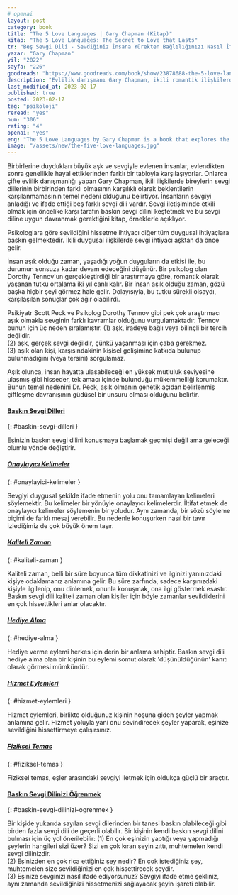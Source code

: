 ```yaml
---
# openai
layout: post
category: book
title: "The 5 Love Languages | Gary Chapman (Kitap)"
kitap: "The 5 Love Languages: The Secret to Love that Lasts"
tr: "Beş Sevgi Dili - Sevdiğiniz İnsana Yürekten Bağlılığınızı Nasıl İfade Edersiniz"
yazar: "Gary Chapman"
yil: "2022"
sayfa: "226"
goodreads: "https://www.goodreads.com/book/show/23878688-the-5-love-languages"
description: "Evlilik danışmanı Gary Chapman, ikili romantik ilişkilerde insanların sevgiyi anladığı ve ifade ettiği beş farklı sevgi dilinin bulunduğunu anlatıyor. Bunlar, onaylayıcı kelimeler, kaliteli zaman, hediye alma, hizmet eylemleri, fiziksel temastır."
last_modified_at: 2023-02-17
published: true
posted: 2023-02-17
tag: "psikoloji"
reread: "yes"
num: "306"
rating: "4"
openai: "yes"
eng: "The 5 Love Languages by Gary Chapman is a book that explores the different ways in which people give and receive love. The author suggests that each person has a unique 'love language' and that understanding your own and your partner's love language can improve communication and strengthen relationships. The book identifies five love languages: words of affirmation, quality time, receiving gifts, acts of service, and physical touch. Chapman provides practical examples and exercises to help readers discover their love language and that of their partner, and offers guidance on how to communicate and express love effectively in each language."
image: "/assets/new/the-five-love-languages.jpg"
---
```


Birbirlerine duydukları büyük aşk ve sevgiyle evlenen insanlar, evlendikten sonra genellikle hayal ettiklerinden farklı bir tabloyla karşılaşıyorlar. Onlarca çifte evlilik danışmanlığı yapan Gary Chapman, ikili ilişkilerde bireylerin sevgi dillerinin birbirinden farklı olmasının karşılıklı olarak beklentilerin karşılanmamasının temel nedeni olduğunu belirtiyor. İnsanların sevgiyi anladığı ve ifade ettiği beş farklı sevgi dili vardır. Sevgi iletişiminde etkili olmak için öncelike karşı tarafın baskın sevgi dilini keşfetmek ve bu sevgi diline uygun davranmak gerektiğini kitap, örneklerle açıklıyor.

Psikologlara göre sevildiğini hissetme ihtiyacı diğer tüm duygusal ihtiyaçlara baskın gelmektedir. İkili duygusal ilişkilerde sevgi ihtiyacı aşktan da önce gelir.

İnsan aşık olduğu zaman, yaşadığı yoğun duyguların da etkisi ile, bu durumun sonsuza kadar devam edeceğini düşünür. Bir psikolog olan Dorothy Tennov'un gerçekleştirdiği bir araştırmaya göre, romantik olarak yaşanan tutku ortalama iki yıl canlı kalır. Bir insan aşık olduğu zaman, gözü başka hiçbir şeyi görmez hale gelir. Dolayısıyla, bu tutku sürekli olsaydı, karşılaşılan sonuçlar çok ağır olabilirdi.

Psikiyatr Scott Peck ve Psikolog Dorothy Tennov gibi pek çok araştırmacı aşık olmakla sevginin farklı kavramlar olduğunu vurgulamaktadır. Tennov bunun için üç neden sıralamıştır.
(1) aşk, iradeye bağlı veya bilinçli bir tercih değildir.  
 (2) aşk, gerçek sevgi değildir, çünkü yaşanması için çaba gerekmez.  
 (3) aşık olan kişi, karşısındakinin kişisel gelişimine katkıda bulunup bulunmadığını (veya tersini) sorgulamaz.

Aşık olunca, insan hayatta ulaşabileceği en yüksek mutluluk seviyesine ulaşmış gibi hisseder, tek amacı içinde bulunduğu mükemmelliği korumaktır. Bunun temel nedenini Dr. Peck, aşık olmanın genetik açıdan belirlenmiş çiftleşme davranışının güdüsel bir unsuru olması olduğunu belirtir.

#### [Baskın Sevgi Dilleri](#baskin-sevgi-dilleri)

{: #baskin-sevgi-dilleri }

Eşinizin baskın sevgi dilini konuşmaya başlamak geçmişi değil ama geleceği olumlu yönde değiştirir.

##### [Onaylayıcı Kelimeler](#onaylayici-kelimeler)

{: #onaylayici-kelimeler }

Sevgiyi duygusal şekilde ifade etmenin yolu onu tamamlayan kelimeleri söylemektir. Bu kelimeler bir yönüyle onaylayıcı kelimelerdir. İltifat etmek de onaylayıcı kelimeler söylemenin bir yoludur. Aynı zamanda, bir sözü söyleme biçimi de farklı mesaj verebilir. Bu nedenle konuşurken nasıl bir tavır izlediğimiz de çok büyük önem taşır.

##### [Kaliteli Zaman](#kaliteli-zaman)

{: #kaliteli-zaman }

Kaliteli zaman, belli bir süre boyunca tüm dikkatinizi ve ilginizi yanınızdaki kişiye odaklamanız anlamına gelir. Bu süre zarfında, sadece karşınızdaki kişiyle ilgilenip, onu dinlemek, onunla konuşmak, ona ilgi göstermek esastır. Baskın sevgi dili kaliteli zaman olan kişiler için böyle zamanlar sevildiklerini en çok hissettikleri anlar olacaktır.

##### [Hediye Alma](#hediye-alma)

{: #hediye-alma }

Hediye verme eylemi herkes için derin bir anlama sahiptir. Baskın sevgi dili hediye alma olan bir kişinin bu eylemi somut olarak 'düşünüldüğünün' kanıtı olarak görmesi mümkündür.

##### [Hizmet Eylemleri](#hizmet-eylemleri)

{: #hizmet-eylemleri }

Hizmet eylemleri, birlikte olduğunuz kişinin hoşuna giden şeyler yapmak anlamına gelir. Hizmet yoluyla yani onu sevindirecek şeyler yaparak, eşinize sevildiğini hissettirmeye çalışırsınız.

##### [Fiziksel Temas](#fiziksel-temas)

{: #fiziksel-temas }

Fiziksel temas, eşler arasındaki sevgiyi iletmek için oldukça güçlü bir araçtır.

#### [Baskın Sevgi Dilinizi Öğrenmek](#baskin-sevgi-dilinizi-ogrenmek)

{: #baskin-sevgi-dilinizi-ogrenmek }

Bir kişide yukarıda sayılan sevgi dilerinden bir tanesi baskın olabileceği gibi birden fazla sevgi dili de geçerli olabilir. Bir kişinin kendi baskın sevgi dilini bulması için üç yol önerilebilir:
(1) En çok eşinizin yaptığı veya yapmadığı şeylerin hangileri sizi üzer? Sizi en çok kıran şeyin zıttı, muhtemelen kendi sevgi dilinizdir.  
 (2) Eşinizden en çok rica ettiğiniz şey nedir? En çok istediğiniz şey, muhtemelen size sevildiğinizi en çok hissettirecek şeydir.  
 (3) Eşinize sevginizi nasıl ifade ediyorsunuz? Sevgiyi ifade etme şekliniz, aynı zamanda sevildiğinizi hissetmenizi sağlayacak şeyin işareti olabilir.
